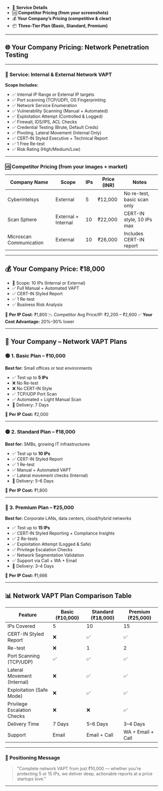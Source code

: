 * 📌 **Service Details**
* 🆚 **Competitor Pricing (from your screenshots)**
* 💰 **Your Company’s Pricing (competitive & clear)**
* 📦 **Three-Tier Plan (Basic, Standard, Premium)**

---

## 🌐 **Your Company Pricing: Network Penetration Testing**

---

### 📌 **Service: Internal & External Network VAPT**

**Scope Includes:**

* ✅ Internal IP Range or External IP targets
* ✅ Port scanning (TCP/UDP), OS Fingerprinting
* ✅ Network Service Enumeration
* ✅ Vulnerability Scanning (Manual + Automated)
* ✅ Exploitation Attempt (Controlled & Logged)
* ✅ Firewall, IDS/IPS, ACL Checks
* ✅ Credential Testing (Brute, Default Creds)
* ✅ Pivoting, Lateral Movement (Internal Only)
* ✅ CERT-IN Styled Executive + Technical Report
* ✅ 1 Free Re-test
* ✅ Risk Rating (High/Medium/Low)

---

### 🆚 **Competitor Pricing (from your images + market)**

| Company Name            | Scope               | IPs | Price (INR) | Notes                       |
| ----------------------- | ------------------- | --- | ----------- | --------------------------- |
| Cyberintelsys           | External            | 5   | ₹12,000     | No re-test, basic scan only |
| Scan Sphere             | External + Internal | 10  | ₹22,000     | CERT-IN style, 10 IPs max   |
| Microscan Communication | External            | 10  | ₹26,000     | Includes CERT-IN report     |

---

## 💰 **Your Company Price: ₹18,000**

* 👥 Scope: 10 IPs (Internal or External)
* ✅ Full Manual + Automated VAPT
* ✅ CERT-IN Styled Report
* ✅ 1 Re-test
* ✅ Business Risk Analysis

🧾 **Per IP Cost**: ₹1,800
📉 Competitor Avg Price/IP: ₹2,200 – ₹2,600
✅ **Your Cost Advantage:** 20%–30% lower

---

## 💼 **Your Company – Network VAPT Plans**

### 🟢 1. **Basic Plan – ₹10,000**

**Best for:** Small offices or test environments

* ✅ Test up to **5 IPs**
* ❌ No Re-test
* ❌ No CERT-IN Style
* ✅ TCP/UDP Port Scan
* ✅ Automated + Light Manual Scan
* 📅 Delivery: 7 Days

🧾 **Per IP Cost:** ₹2,000

---

### 🟡 2. **Standard Plan – ₹18,000**

**Best for:** SMBs, growing IT infrastructures

* ✅ Test up to **10 IPs**
* ✅ CERT-IN Styled Report
* ✅ 1 Re-test
* ✅ Manual + Automated VAPT
* ✅ Lateral movement checks (Internal)
* 📅 Delivery: 5–6 Days

🧾 **Per IP Cost:** ₹1,800

---

### 🔴 3. **Premium Plan – ₹25,000**

**Best for:** Corporate LANs, data centers, cloud/hybrid networks

* ✅ Test up to **15 IPs**
* ✅ CERT-IN Styled Reporting + Compliance Insights
* ✅ 2 Re-tests
* ✅ Exploitation Attempt (Logged & Safe)
* ✅ Privilege Escalation Checks
* ✅ Network Segmentation Validation
* ✅ Support via Call + WA + Email
* 📅 Delivery: 3–4 Days

🧾 **Per IP Cost:** ₹1,666

---

## 📊 Network VAPT Plan Comparison Table

| Feature                     | Basic (₹10,000) | Standard (₹18,000) | Premium (₹25,000) |
| --------------------------- | --------------- | ------------------ | ----------------- |
| IPs Covered                 | 5               | 10                 | 15                |
| CERT-IN Styled Report       | ❌               | ✅                  | ✅                 |
| Re-test                     | ❌               | 1                  | 2                 |
| Port Scanning (TCP/UDP)     | ✅               | ✅                  | ✅                 |
| Lateral Movement (Internal) | ❌               | ✅                  | ✅                 |
| Exploitation (Safe Mode)    | ❌               | ✅                  | ✅                 |
| Privilege Escalation Checks | ❌               | ❌                  | ✅                 |
| Delivery Time               | 7 Days          | 5–6 Days           | 3–4 Days          |
| Support                     | Email           | Email + Call       | WA + Email + Call |

---

### 📣 Positioning Message

> "Complete network VAPT from just ₹10,000 — whether you're protecting 5 or 15 IPs, we deliver deep, actionable reports at a price startups love."

---


